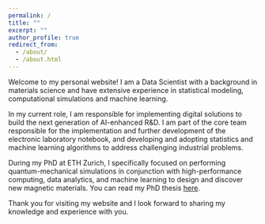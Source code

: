 ```yaml
---
permalink: /
title: ""
excerpt: ""
author_profile: true
redirect_from: 
  - /about/
  - /about.html
---
```


Welcome to my personal website! I am a Data Scientist with a background in materials science and have extensive experience in statistical modeling, computational simulations and machine learning. 

In my current role, I am responsible for implementing digital solutions to build the next generation of AI-enhanced R&D. I am part of the core team responsible for the implementation and further development of the electronic laboratory notebook, and developing and adopting statistics and machine learning algorithms to address challenging industrial problems. 

During my PhD at ETH Zurich, I specifically focused on performing quantum-mechanical simulations in conjunction with high-performance computing, data analytics, and machine learning to design and discover new magnetic materials. You can read my PhD thesis [here](https://www.research-collection.ethz.ch/handle/20.500.11850/551783).

Thank you for visiting my website and I look forward to sharing my knowledge and experience with you.

